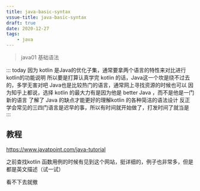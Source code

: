 ```yaml
---
title: java-basic-syntax
vssue-title: java-basic-syntax
draft: true
date: 2020-12-27
tags:
    - java
---
```


> java01 基础语法

<!-- more -->

::: today
因为 kotlin 是Java的优化子集，通常要拿两个语言的特性来对比进行kotlin的功能说明
所以要是打算认真学完 kotlin 的话，Java这一个坎是绕不过去的，多学无害对吧
Java也是比较热门的语言，通常网上寻找资源的时候也可以
因为知乎上都说，选择 kotlin 的最大力有是因为他是 better Java ，而不是他是一门新的语言
了解了 Java 的缺点才能更好的理解kotlin 的各种简洁的语法设计
反正学会常见的三四门语言是迟早的事，所以有时间就开始做了，打发时间了就当是
:::

## 教程

https://www.javatpoint.com/java-tutorial

之前查找kotlin 函数用例的时候有见到这个网站，挺详细的，例子也非常多，但是都是英文描述（试一试）

看不下去就撤

## 